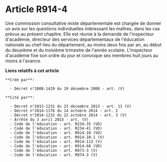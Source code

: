 # Article R914-4

Une commission consultative mixte départementale est chargée de donner un avis  sur les questions individuelles intéressant
les maîtres, dans les cas prévus au  présent chapitre. Elle est réunie à la demande de l'inspecteur d'académie,  directeur
des services départementaux de l'éducation nationale au chef-lieu du  département, au moins deux fois par an, au début du
deuxième et du troisième  trimestre de l'année scolaire. L'inspecteur d'académie fixe son ordre du jour et  convoque ses
membres huit jours au moins à l'avance.

**Liens relatifs à cet article**

	**Créé par**:

	  - Décret n°2008-1429 du 19 décembre 2008 - art. (V)

	**Cité par**:

	  - Décret n°2013-1231 du 23 décembre 2013 - art. 11 (V)
	  - Décret n°2014-1176 du 14 octobre 2014 - art. 2
	  - Décret n°2014-1232 du 22 octobre 2014 - art. 3 (V)
	  - Arrêté du 3 avril 2015 - art. (V)
	  - Code de l'éducation - art. R234-35 (VD)
	  - Code de l'éducation - art. R234-41 (VD)
	  - Code de l'éducation - art. R914-10 (VD)
	  - Code de l'éducation - art. R914-10-1 (V)
	  - Code de l'éducation - art. R914-113 (V)
	  - Code de l'éducation - art. R914-60 (VD)
	  - Code de l'éducation - art. R973-3 (V)
	  - Code de l'éducation - art. R974-3 (V)
